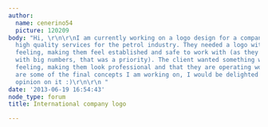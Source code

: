 ```yaml
---
author:
  name: cenerino54
  picture: 120209
body: "Hi, \r\n\r\nI am currently working on a logo design for a company that delivers
  high quality services for the petrol industry. They needed a logo with a modern
  feeling, making them feel established and safe to work with (as they are dealing
  with big numbers, that was a priority). The client wanted something with a helvetica-ish
  feeling, making them look professional and that they are operating worldwide.\r\n\r\nHere
  are some of the final concepts I am working on, I would be delighted to have your
  opinion on it :)\r\n\r\n "
date: '2013-06-19 16:54:43'
node_type: forum
title: International company logo

---
```

